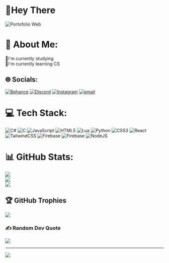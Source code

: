 # 👋Hey There
![Portofolio Web](https://dsmohamed.netlify.app)

# 💫 About Me:
📖I'm currently studying<br>🌱I'm currently learning CS


## 🌐 Socials:
[![Behance](https://img.shields.io/badge/Behance-1769ff?logo=behance&logoColor=white)](https://behance.net/mohamedbuisness) [![Discord](https://img.shields.io/badge/Discord-%237289DA.svg?logo=discord&logoColor=white)](https://discord.gg/https://discord.gg/CYkmvJrYrn) [![Instagram](https://img.shields.io/badge/Instagram-%23E4405F.svg?logo=Instagram&logoColor=white)](https://instagram.com/_mohamed_m1_) [![email](https://img.shields.io/badge/Email-D14836?logo=gmail&logoColor=white)](mailto:mohamedbuisness2@gmail.com) 

# 💻 Tech Stack:
![C#](https://img.shields.io/badge/c%23-%23239120.svg?style=for-the-badge&logo=csharp&logoColor=white) ![C](https://img.shields.io/badge/c-%2300599C.svg?style=for-the-badge&logo=c&logoColor=white) ![JavaScript](https://img.shields.io/badge/javascript-%23323330.svg?style=for-the-badge&logo=javascript&logoColor=%23F7DF1E) ![HTML5](https://img.shields.io/badge/html5-%23E34F26.svg?style=for-the-badge&logo=html5&logoColor=white) ![Lua](https://img.shields.io/badge/lua-%232C2D72.svg?style=for-the-badge&logo=lua&logoColor=white) ![Python](https://img.shields.io/badge/python-3670A0?style=for-the-badge&logo=python&logoColor=ffdd54) ![CSS3](https://img.shields.io/badge/css3-%231572B6.svg?style=for-the-badge&logo=css3&logoColor=white) ![React](https://img.shields.io/badge/react-%2320232a.svg?style=for-the-badge&logo=react&logoColor=%2361DAFB) ![TailwindCSS](https://img.shields.io/badge/tailwindcss-%2338B2AC.svg?style=for-the-badge&logo=tailwind-css&logoColor=white) ![Firebase](https://img.shields.io/badge/firebase-%23039BE5.svg?style=for-the-badge&logo=firebase) ![Firebase](https://img.shields.io/badge/firebase-a08021?style=for-the-badge&logo=firebase&logoColor=ffcd34) ![NodeJS](https://img.shields.io/badge/node.js-6DA55F?style=for-the-badge&logo=node.js&logoColor=white)
# 📊 GitHub Stats:
![](https://github-readme-stats.vercel.app/api?username=DSMohamed&theme=dark&hide_border=false&include_all_commits=false&count_private=false)<br/>
![](https://nirzak-streak-stats.vercel.app/?user=DSMohamed&theme=dark&hide_border=false)<br/>
![](https://github-readme-stats.vercel.app/api/top-langs/?username=DSMohamed&theme=dark&hide_border=false&include_all_commits=false&count_private=false&layout=compact)

## 🏆 GitHub Trophies
![](https://github-profile-trophy.vercel.app/?username=DSMohamed&theme=radical&no-frame=false&no-bg=true&margin-w=4)

### ✍️ Random Dev Quote
![](https://quotes-github-readme.vercel.app/api?type=horizontal&theme=radical)

---
[![](https://visitcount.itsvg.in/api?id=DSMohamed&icon=0&color=0)](https://visitcount.itsvg.in)

<!-- Proudly created with GPRM ( https://gprm.itsvg.in ) -->
